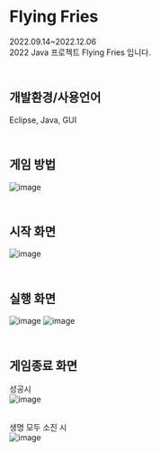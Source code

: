 # Flying Fries
2022.09.14~2022.12.06<br>
2022 Java 프로젝트 Flying Fries 입니다.

<br>개발환경/사용언어
--------------------
Eclipse, Java, GUI


<br>게임 방법
--------------------
![image](https://user-images.githubusercontent.com/82978463/206593810-c90dfa7d-697b-4fe4-95da-bc24a3d9e6fa.png)



<br>시작 화면
--------------------

![image](https://user-images.githubusercontent.com/82978463/206594078-d297ac9c-fba0-42d6-960f-cfd393a47975.png)



<br>실행 화면
--------------------

![image](https://user-images.githubusercontent.com/82978463/206594168-37276252-ddf9-4501-b62f-187273324457.png)
![image](https://user-images.githubusercontent.com/82978463/206594211-e81e2dbe-f153-4f66-b75d-f8afdd824577.png)




<br>게임종료 화면
--------------------

성공시<br>
![image](https://user-images.githubusercontent.com/82978463/206593862-61a3de87-aa35-43cd-95d3-86dc7fb237f4.png)

<br>생명 모두 소진 시<br>
![image](https://user-images.githubusercontent.com/82978463/206593887-2e905036-9c87-4e8b-bc9d-9d5b910524c6.png)



